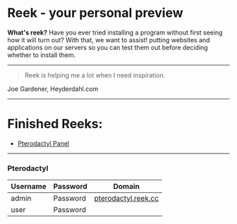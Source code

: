 # Reek - your personal preview
**What's reek?**
Have you ever tried installing a program without first seeing how it will turn out? With that, we want to assist! putting websites and applications on our servers so you can test them out before deciding whether to install them.

---
> Reek is helping me a lot when I need inspiration.

Joe Gardener, Heyderdahl.com

---
# Finished Reeks:

* [Pterodactyl Panel](#pterodactyl) 


---

### Pterodactyl

| Username        | Password           | Domain  |
| ------------- |-------------| -----|
| admin      | Password | [pterodactyl.reek.cc](https://pterodactyl.reek.cc) |
| user      | Password    |
